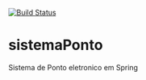 [![Build Status](https://www.travis-ci.com/igormatheusdiniz/sistemaPonto.svg?branch=main)](https://www.travis-ci.com/igormatheusdiniz/sistemaPonto)

# sistemaPonto
Sistema de Ponto eletronico em Spring
